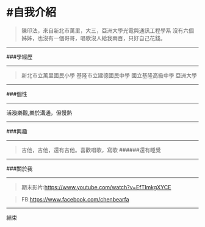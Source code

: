 #自我介紹
========
>陳印法，來自新北市萬里，大三，亞洲大學光電與通訊工程學系
>沒有六個姊姊，也沒有一個哥哥，唱歌沒人給我兩百，只好自己花錢。
***
###學經歷
***
>新北市立萬里國民小學
>基隆市立建德國民中學
>國立基隆高級中學
>亞洲大學
***
###個性
***
活潑樂觀,樂於溝通，但慢熱
***
###興趣
***
>吉他，吉他，還有吉他。喜歡唱歌，寫歌
>######還有睡覺
***
###關於我
***
>期末影片:<https://www.youtube.com/watch?v=EfTImkgXYCE>

> FB:<https://www.facebook.com/chenbearfa>
***
結束
